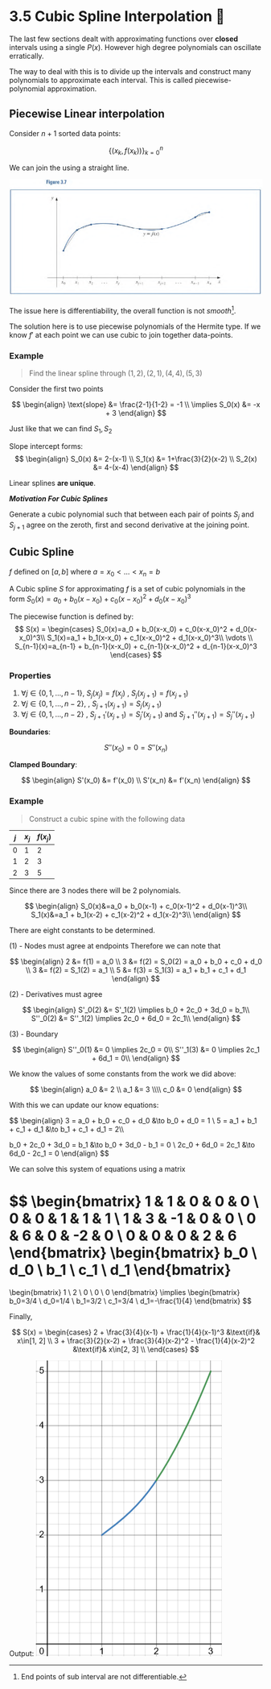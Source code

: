 # 3.5 Cubic Spline Interpolation 🥭
The last few sections dealt with approximating functions over **closed** intervals using a single $P(x)$. However high degree polynomials can oscillate erratically. 

The way to deal with this is to divide up the intervals and construct many polynomials to approximate each interval. This is called piecewise-polynomial approximation.

## Piecewise Linear interpolation 
Consider $n+1$ sorted data points:

$$
\{(x_k, f(x_k))\}_{k=0}^n
$$

We can join the using a straight line. 

![PiecewiseLinearinterpolation1](../img/PiecewiseLinearinterpolation1.png)

The issue here is differentiability, the overall function is not *smooth*[^1].

The solution here is to use piecewise polynomials of the Hermite type. If we know $f'$ at each point we can use cubic to join together data-points. 

### Example

> Find the linear spline through $(1, 2), (2, 1), (4, 4), (5, 3)$

Consider the first two points

$$
\begin{align}
\text{slope} &= \frac{2-1}{1-2} = -1 \\
\implies S_0(x) &= -x + 3
\end{align}
$$

Just like that we can find $S_1, S_2$

Slope intercept forms:
$$
\begin{align}
S_0(x) &= 2-(x-1) \\
S_1(x) &= 1+\frac{3}{2}(x-2) \\
S_2(x) &= 4-(x-4)
\end{align}
$$

Linear splines **are unique**.

***Motivation For Cubic Splines***

Generate a cubic polynomial such that between each pair of points $S_j$ and $S_{j+1}$ agree on the zeroth, first and second derivative at the joining point. 

## Cubic Spline
$f$ defined on $[a, b]$ where $a=x_0 \lt \dotso \lt x_n=b$

A Cubic spline $S$ for approximating $f$ is a set of cubic polynomials in the form $S_0(x)=a_0 + b_0(x-x_0) + c_0(x-x_0)^2 + d_0(x-x_0)^3$

The piecewise function is defined by:
$$
S(x) =
\begin{cases}
S_0(x)=a_0 + b_0(x-x_0) + c_0(x-x_0)^2 + d_0(x-x_0)^3\\
S_1(x)=a_1 + b_1(x-x_0) + c_1(x-x_0)^2 + d_1(x-x_0)^3\\
\vdots \\
S_{n-1}(x)=a_{n-1} + b_{n-1}(x-x_0) + c_{n-1}(x-x_0)^2 + d_{n-1}(x-x_0)^3
\end{cases}
$$

### Properties
1. $\forall j\in\{0, 1, \dotso, n-1\},$ $S_j(x_j) = f(x_j)$ , $S_j(x_{j+1}) = f(x_{j+1})$ 
2. $\forall j\in\{0, 1, \dotso, n-2\},$ , $S_{j+1}(x_{j+1}) = S_j(x_{j+1})$ 
3. $\forall j\in\{0, 1, \dotso, n-2\}$ , $S_{j+1}'(x_{j+1})=S_{j}'(x_{j+1})$ and $S_{j+1}''(x_{j+1})=S_{j}''(x_{j+1})$

**Boundaries**:

$$S''(x_0) = 0 = S''(x_n)$$

**Clamped Boundary**:

$$
\begin{align}
S'(x_0) &= f'(x_0) \\
S'(x_n) &= f'(x_n)
\end{align}
$$

### Example

> Construct a cubic spine with the following data

| $j$ | $x_j$ | $f(x_j)$ |
| --- | ----- | -------- |
| 0   | 1     | 2        |
| 1   | 2     | 3        |
| 2   | 3     | 5        | 

Since there are $3$ nodes there will be $2$ polynomials.

$$
\begin{align}
S_0(x)&=a_0 + b_0(x-1) + c_0(x-1)^2 + d_0(x-1)^3\\
S_1(x)&=a_1 + b_1(x-2) + c_1(x-2)^2 + d_1(x-2)^3\\
\end{align}
$$

There are eight constants to be determined.

(1) - Nodes must agree at endpoints
Therefore we can note that 

$$
\begin{align}
2 &= f(1) = a_0 \\
3 &= f(2) = S_0(2) = a_0 + b_0 + c_0 + d_0 \\
3 &= f(2) = S_1(2) = a_1 \\
5 &= f(3) = S_1(3) = a_1 + b_1 + c_1 + d_1
\end{align}
$$

(2) - Derivatives must agree

$$
\begin{align}
S'_0(2) &= S'_1(2) \implies b_0 + 2c_0 + 3d_0 = b_1\\
S''_0(2) &= S''_1(2) \implies 2c_0 + 6d_0 = 2c_1\\
\end{align}
$$

(3) - Boundary 

$$
\begin{align}
S''_0(1) &= 0 \implies 2c_0 = 0\\
S''_1(3) &= 0 \implies 2c_1 + 6d_1 = 0\\
\end{align}
$$

We know the values of some constants from the work we did above:

$$
\begin{align}
a_0 &= 2 \\
a_1 &= 3 \\\\
c_0 &= 0
\end{align}
$$

With this we can update our know equations:

$$
\begin{align}
3 = a_0 + b_0 + c_0 + d_0 &\to b_0 + d_0 = 1 \\
5 = a_1 + b_1 + c_1 + d_1 &\to b_1 + c_1 + d_1 = 2\\\\

b_0 + 2c_0 + 3d_0 = b_1 &\to b_0 + 3d_0 - b_1 = 0 \\
2c_0 + 6d_0 = 2c_1 &\to 6d_0 - 2c_1 = 0
\end{align}
$$

We can solve this system of equations using a matrix

$$
\begin{bmatrix}
1 & 1 & 0 & 0 & 0 \\
0 & 0 & 1 & 1 & 1 \\
1 & 3 & -1 & 0 & 0 \\
0 & 6 & 0 & -2 & 0 \\
0 & 0 & 0 & 2 & 6 
\end{bmatrix}
\begin{bmatrix}
b_0 \\
d_0 \\
b_1 \\
c_1 \\
d_1 
\end{bmatrix}
=
\begin{bmatrix}
1 \\
2 \\
0 \\
0 \\
0 
\end{bmatrix}
\implies
\begin{bmatrix}
b_0=3/4 \\
d_0=1/4 \\
b_1=3/2 \\
c_1=3/4 \\
d_1=-\frac{1}{4} 
\end{bmatrix}
$$

Finally, 

$$
S(x) = 
\begin{cases}
2 + \frac{3}{4}(x-1) + \frac{1}{4}(x-1)^3  &\text{if}& x\in[1, 2] \\
3 + \frac{3}{2}(x-2) + \frac{3}{4}(x-2)^2 - \frac{1}{4}(x-2)^2 &\text{if}& x\in[2, 3] \\
\end{cases}
$$

Output:
![cubic_spine_ex](../img/cubic_spine_ex.png)


[^1]: End points of sub interval are not differentiable.